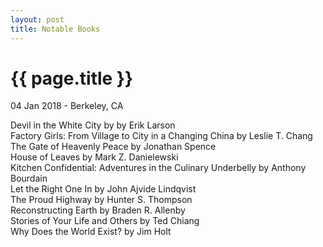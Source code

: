 ```yaml
---
layout: post
title: Notable Books
---
```


{{ page.title }}
================

<p class="meta">04 Jan 2018 - Berkeley, CA</p>

Devil in the White City by by Erik Larson  
Factory Girls: From Village to City in a Changing China by Leslie T. Chang  
The Gate of Heavenly Peace by Jonathan Spence  
House of Leaves by Mark Z. Danielewski  
Kitchen Confidential: Adventures in the Culinary Underbelly by Anthony Bourdain  
Let the Right One In by John Ajvide Lindqvist  
The Proud Highway by Hunter S. Thompson  
Reconstructing Earth by Braden R. Allenby  
Stories of Your Life and Others by Ted Chiang  
Why Does the World Exist? by Jim Holt